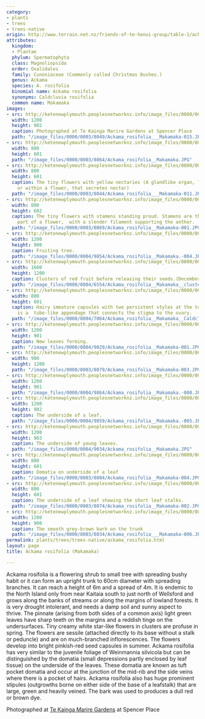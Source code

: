 ```yaml
---
category:
- plants
- trees
- trees-native
origin: http://www.terrain.net.nz/friends-of-te-henui-group/table-1/ackama-rosifolia-makamaka.html
attributes:
  kingdom:
  - Plantae
  phylum: Spermatophyta
  class: Magnoliopsida
  order: Oxalidales
  family: Cunoniaceae (Commonly called Christmas Bushes.)
  genus: Ackama
  species: A. rosifolia
  binomial name: Ackama rosifolia
  synonyms: Caldcluvia rosifolia
  common name: Makamaka
images:
- src: http://ketenewplymouth.peoplesnetworknz.info/image_files/0000/0003/8049/Ackama_rosifolia___Makamaka-015.JPG
  width: 1200
  height: 902
  caption: Photographed at Te Kainga Marire Gardens at Spencer Place
  path: "/image_files/0000/0003/8049/Ackama_rosifolia___Makamaka-015.JPG"
- src: http://ketenewplymouth.peoplesnetworknz.info/image_files/0000/0003/8064/Ackama_rosifolia__Makamaka.JPG
  width: 800
  height: 601
  path: "/image_files/0000/0003/8064/Ackama_rosifolia__Makamaka.JPG"
- src: http://ketenewplymouth.peoplesnetworknz.info/image_files/0000/0003/8044/Ackama_rosifolia___Makamaka-011.JPG
  width: 800
  height: 601
  caption: The tiny flowers with yellow nectaries (A glandlike organ, located outside
    or within a flower, that secretes nectar)
  path: "/image_files/0000/0003/8044/Ackama_rosifolia___Makamaka-011.JPG"
- src: http://ketenewplymouth.peoplesnetworknz.info/image_files/0000/0003/8069/Ackama_rosifolia__Makamaka-001.JPG
  width: 800
  height: 602
  caption: The tiny flowers with stamens standing proud. Stamens are the pollen-producing
    part of a flower,  with a slender filament supporting the anther.
  path: "/image_files/0000/0003/8069/Ackama_rosifolia__Makamaka-001.JPG"
- src: http://ketenewplymouth.peoplesnetworknz.info/image_files/0000/0004/9854/Ackama_rosifolia__Makamaka.-004.JPG
  width: 1200
  height: 900
  caption: Fruiting tree.
  path: "/image_files/0000/0004/9854/Ackama_rosifolia__Makamaka.-004.JPG"
- src: http://ketenewplymouth.peoplesnetworknz.info/image_files/0000/0004/6554/Ackama_rosifolia__Makamaka__cluster_of_red_fruit.JPG
  width: 1600
  height: 1200
  caption: Clusters of red fruit before releasing their seeds.(December)
  path: "/image_files/0000/0004/6554/Ackama_rosifolia__Makamaka__cluster_of_red_fruit.JPG"
- src: http://ketenewplymouth.peoplesnetworknz.info/image_files/0000/0004/7064/Ackama_rosifolia__Makamaka__Caldcluvia_rosifolia.JPG
  width: 800
  height: 601
  caption: Hairy immature capsules with two persistent styles at the top.  A style
    is a  tube-like appendage that connects the stigma to the ovary.
  path: "/image_files/0000/0004/7064/Ackama_rosifolia__Makamaka__Caldcluvia_rosifolia.JPG"
- src: http://ketenewplymouth.peoplesnetworknz.info/image_files/0000/0004/9029/Ackama_rosifolia__Makamaka-001.JPG
  width: 1200
  height: 901
  caption: New leaves forming.
  path: "/image_files/0000/0004/9029/Ackama_rosifolia__Makamaka-001.JPG"
- src: http://ketenewplymouth.peoplesnetworknz.info/image_files/0000/0003/8079/Ackama_rosifolia__Makamaka-003.JPG
  width: 900
  height: 1200
  path: "/image_files/0000/0003/8079/Ackama_rosifolia__Makamaka-003.JPG"
- src: http://ketenewplymouth.peoplesnetworknz.info/image_files/0000/0004/9864/Ackama_rosifolia__Makamaka.-008.JPG
  width: 1200
  height: 901
  path: "/image_files/0000/0004/9864/Ackama_rosifolia__Makamaka.-008.JPG"
- src: http://ketenewplymouth.peoplesnetworknz.info/image_files/0000/0004/9859/Ackama_rosifolia__Makamaka.-005.JPG
  width: 1200
  height: 902
  caption: The underside of a leaf.
  path: "/image_files/0000/0004/9859/Ackama_rosifolia__Makamaka.-005.JPG"
- src: http://ketenewplymouth.peoplesnetworknz.info/image_files/0000/0004/9034/Ackama_rosifolia__Makamaka.JPG
  width: 1200
  height: 903
  caption: The underside of young leaves.
  path: "/image_files/0000/0004/9034/Ackama_rosifolia__Makamaka.JPG"
- src: http://ketenewplymouth.peoplesnetworknz.info/image_files/0000/0003/8084/Ackama_rosifolia__Makamaka-004.JPG
  width: 800
  height: 601
  caption: Domatia on underside of a leaf
  path: "/image_files/0000/0003/8084/Ackama_rosifolia__Makamaka-004.JPG"
- src: http://ketenewplymouth.peoplesnetworknz.info/image_files/0000/0003/8074/Ackama_rosifolia__Makamaka-002.JPG
  width: 800
  height: 601
  caption: The underside of a leaf showing the short leaf stalks.
  path: "/image_files/0000/0003/8074/Ackama_rosifolia__Makamaka-002.JPG"
- src: http://ketenewplymouth.peoplesnetworknz.info/image_files/0000/0003/8034/Ackama_rosifolia___Makamaka-006.JPG
  width: 1200
  height: 900
  caption: The smooth grey-brown bark on the trunk
  path: "/image_files/0000/0003/8034/Ackama_rosifolia___Makamaka-006.JPG"
permalink: plants/trees/trees-native/ackama_rosifolia.html
layout: page
title: Ackama rosifolia (Makamaka)

---
```

Ackama rosifolia is a flowering shrub to small tree with spreading bushy habit or it can form an upright trunk to 60cm diameter with spreading branches. It can reach a height of 6m and a spread of 4m. It is endemic to the North Island only from near Kaitaia south to just north of Wellsford and grows along the banks of streams or along the margins of lowland forests. It is very drought intolerant, and needs a damp soil and sunny aspect to thrive. The pinnate (arising from both sides of a common axis) light green leaves have sharp teeth on the margins and a reddish tinge on the undersurfaces. Tiny creamy white star-like flowers in clusters are profuse in spring. The flowers are sessile (attached directly to its base without a stalk or peduncle) and are on much-branched inflorescences. The flowers develop into bright pinkish-red seed capsules in summer. Ackama rosifolia has very similar to the juvenile foliage of Weinmannia silvicola but can be distinguished by the domatia (small depressions partly enclosed by leaf tissue) on the underside of the leaves. These domatia are known as tuft pocket domatia and occur at the junction of the mid-rib and the side veins where there is a pocket of hairs. Ackama rosifolia also has huge prominent stipules (outgrowths borne on either side of the base of a leafstalk) that are large, green and heavily veined. The bark was used to produces a dull red or brown dye.

Photographed at <a href="http://www.tekaingamarire.co.nz/" target="_blank">Te Kainga Marire Gardens</a> at Spencer Place
